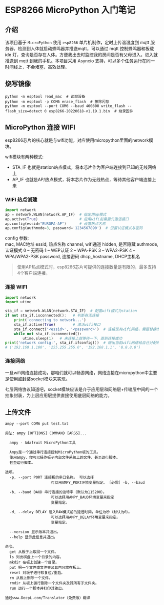 # ESP8266 MicroPython 入门笔记

## 介绍

该项目基于 `MicroPython` 使用 `esp8266` 单片机制作，定时上传温湿度到 mqtt 服务器，检测到人体就启动蜂鸣器并推送mqtt，可以通过 mqtt 控制蜂鸣器和板载 ide 灯，查询是否存在人体。方便我出去时监控我的房间是否有父母进入。进入就推送到 mqtt 到我的手机。本项目采用 Asyncio 支持，可以多个任务运行在同一时间线上，不会堵塞，高效处理。

## 烧写镜像

```shell
python -m esptool read_mac  # 读取设备
python -m esptool -p COM6 erase_flash  # 擦除闪存
python -m esptool --port COM6 --baud 460800 write_flash --flash_size=detect 0 esp8266-20220618-v1.19.1.bin  # 烧录固件
```

## MicroPython 连接 WIFI
esp8266芯片的核心就是与wifi功能，对应使用micropython里面的network模块。  

wifi模块有两种模式:

- STA_IF 也就是station站点模式，将本芯片作为客户端连接到已知的无线网络上
- AP_IF 也就是AP/热点模式，将本芯片作为无线热点，等待其他客户端连接上来

### WIFI 热点创建
```python
import network
ap = network.WLAN(network.AP_IF)  # 指定用ap模式
ap.active(True)                   # 启用wifi前需要先激活接口
ap.config(essid="EUROPA-AP")      # 设置热点名称
ap.config(authmode=3, password='1234567890')  # 设置认证模式与密码
```
config 参数:  
mac, MAC地址
essid, 热点名称
channel, wifi通道
hidden, 是否隐藏
authmode, 认证模式
	0 – 无密码
	1 – WEP认证
	2 – WPA-PSK
	3 – WPA2-PSK
	4 – WPA/WPA2-PSK
password, 连接密码
dhcp_hostname, DHCP主机名

> 使用AP热点模式时，esp8266芯片可提供的连接数量是有限的，最多支持4个客户端连接。

### 连接 WIFI
```python
import network
import utime

sta_if = network.WLAN(network.STA_IF)  # 配置wifi模式为station
if not sta_if.isconnected():   # 判断有无连接
    print('connecting to network...')
    sta_if.active(True)        # 激活wifi接口
    sta_if.connect('<essid>', '<password>')  # 连接现有wifi网络，需要替换为已知的热点名称和密码
    while not sta_if.isconnected():
        utime.sleep(1)   # 未连接上就等待一下，直到连接成功
print('network config:', sta_if.ifconfig())  # 输出当前wifi网络给自己分配的网络参数
# ('192.168.1.100', '255.255.255.0', '192.168.1.1', '8.8.8.8')
```

### 连接网络
一旦wifi网络连接成功，那咱们就可以畅游网络，网络连接在micropython中主要是使用或封装socket模块来实现。

七层网络协议知道吧，socket模块应该是介于应用层和网络层+传输层中间的一个抽象封装，为上层应用层提供直接使用底层网络的能力。

## 上传文件
```shell
ampy --port COM6 put test.txt
```

```shell
用法: ampy [OPTIONS] COMMAND [ARGS]...

  ampy - Adafruit MicroPython工具

  Ampy是一个通过串行连接控制MicroPython板的工具。
  使用ampy，你可以操作板子内部文件系统上的文件，甚至运行脚本。
  甚至运行脚本。

选项。
  -p, --port PORT 连接板的串口名称。 可以选择
                     可以用AMPY_PORT环境变量指定。 [必需] -b, --baud

  -b, --baud BAUD 串行连接的波特率（默认为115200）。
                     可以选择用AMPY_BAUD环境变量来指定
                     变量指定。

  -d, --delay DELAY 进入RAW模式前的延迟时间，单位为秒（默认为0）。
                     可以选择用AMPY_DELAY环境变量来指定。
                     变量指定。

  --version 显示版本并退出。
  --help 显示此信息并退出。

命令。
  get 从板子上取回一个文件。
  ls 列出棋盘上一个目录的内容。
  mkdir 在板上创建一个目录。
  put 把一个文件或文件夹及其内容放在板上。
  reset 对板子进行软复位/重启。
  rm 从板上删除一个文件。
  rmdir 从板上强行删除一个文件夹及其所有子文件夹。
  run 运行一个脚本并打印其输出。

通过www.DeepL.com/Translator（免费版）翻译
```